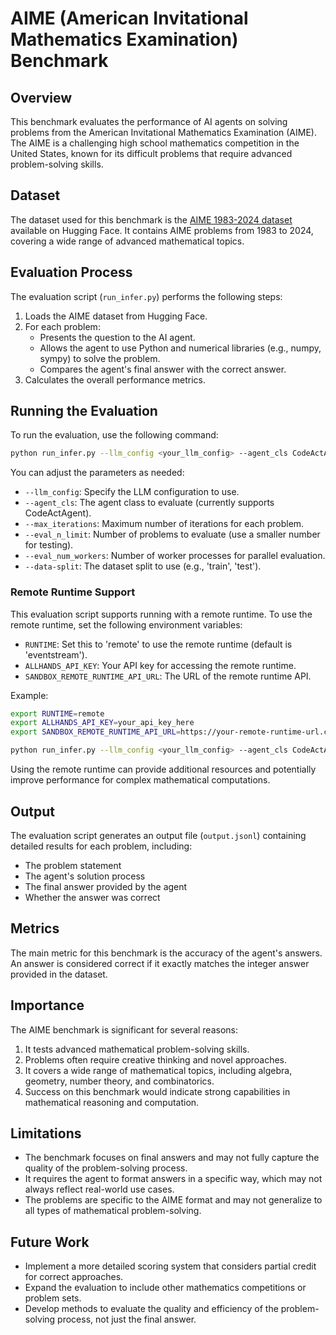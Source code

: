 # AIME (American Invitational Mathematics Examination) Benchmark

## Overview

This benchmark evaluates the performance of AI agents on solving problems from the American Invitational Mathematics Examination (AIME). The AIME is a challenging high school mathematics competition in the United States, known for its difficult problems that require advanced problem-solving skills.

## Dataset

The dataset used for this benchmark is the [AIME 1983-2024 dataset](https://huggingface.co/datasets/gneubig/aime-1983-2024) available on Hugging Face. It contains AIME problems from 1983 to 2024, covering a wide range of advanced mathematical topics.

## Evaluation Process

The evaluation script (`run_infer.py`) performs the following steps:

1. Loads the AIME dataset from Hugging Face.
2. For each problem:
   - Presents the question to the AI agent.
   - Allows the agent to use Python and numerical libraries (e.g., numpy, sympy) to solve the problem.
   - Compares the agent's final answer with the correct answer.
3. Calculates the overall performance metrics.

## Running the Evaluation

To run the evaluation, use the following command:

```bash
python run_infer.py --llm_config <your_llm_config> --agent_cls CodeActAgent --max_iterations 50 --eval_n_limit 10 --eval_num_workers 1 --data-split train
```

You can adjust the parameters as needed:
- `--llm_config`: Specify the LLM configuration to use.
- `--agent_cls`: The agent class to evaluate (currently supports CodeActAgent).
- `--max_iterations`: Maximum number of iterations for each problem.
- `--eval_n_limit`: Number of problems to evaluate (use a smaller number for testing).
- `--eval_num_workers`: Number of worker processes for parallel evaluation.
- `--data-split`: The dataset split to use (e.g., 'train', 'test').

### Remote Runtime Support

This evaluation script supports running with a remote runtime. To use the remote runtime, set the following environment variables:

- `RUNTIME`: Set this to 'remote' to use the remote runtime (default is 'eventstream').
- `ALLHANDS_API_KEY`: Your API key for accessing the remote runtime.
- `SANDBOX_REMOTE_RUNTIME_API_URL`: The URL of the remote runtime API.

Example:

```bash
export RUNTIME=remote
export ALLHANDS_API_KEY=your_api_key_here
export SANDBOX_REMOTE_RUNTIME_API_URL=https://your-remote-runtime-url.com

python run_infer.py --llm_config <your_llm_config> --agent_cls CodeActAgent --max_iterations 50 --eval_n_limit 10 --eval_num_workers 1 --data-split train
```

Using the remote runtime can provide additional resources and potentially improve performance for complex mathematical computations.

## Output

The evaluation script generates an output file (`output.jsonl`) containing detailed results for each problem, including:
- The problem statement
- The agent's solution process
- The final answer provided by the agent
- Whether the answer was correct

## Metrics

The main metric for this benchmark is the accuracy of the agent's answers. An answer is considered correct if it exactly matches the integer answer provided in the dataset.

## Importance

The AIME benchmark is significant for several reasons:
1. It tests advanced mathematical problem-solving skills.
2. Problems often require creative thinking and novel approaches.
3. It covers a wide range of mathematical topics, including algebra, geometry, number theory, and combinatorics.
4. Success on this benchmark would indicate strong capabilities in mathematical reasoning and computation.

## Limitations

- The benchmark focuses on final answers and may not fully capture the quality of the problem-solving process.
- It requires the agent to format answers in a specific way, which may not always reflect real-world use cases.
- The problems are specific to the AIME format and may not generalize to all types of mathematical problem-solving.

## Future Work

- Implement a more detailed scoring system that considers partial credit for correct approaches.
- Expand the evaluation to include other mathematics competitions or problem sets.
- Develop methods to evaluate the quality and efficiency of the problem-solving process, not just the final answer.
